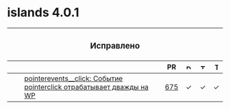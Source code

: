 <h1>islands 4.0.1</h1>
<table width="100%">
  <thead>
    <tr>
      <th colspan="6" align="center" width="100%">
        <h3>Исправлено</h3>
      </th>
    </tr>
  </thead>
  <tr>
    <th>&nbsp;&nbsp;&nbsp;</th>
    <th width="100%"></th>
    <th>PR</th>
    <th><img width="17" height="10" src="https://github.yandex-team.ru/lego/changelogger/raw/master/lib/reporters/md-table/desktop.png" alt="Desktop" title="Desktop"/></th>
    <th><img width="17" height="11" src="https://github.yandex-team.ru/lego/changelogger/raw/master/lib/reporters/md-table/tpad.png" alt="Touch-pad" title="Touch-pad"/></th>
    <th><img width="8" height="17" src="https://github.yandex-team.ru/lego/changelogger/raw/master/lib/reporters/md-table/tphone.png" alt="Touch-phone" title="Touch-phone"/></th>
  </tr>
  <tbody>
    <tr>
      <td align="center"><img src="https://github.yandex-team.ru/lego/changelogger/raw/master/lib/reporters/md-table/st_bug.png" width="16" height="16"/></td>
      <td><a href="https://st.yandex-team.ru/ISL-1959">pointerevents__click: Событие pointerclick отрабатывает дважды на WP</a></td>
      <td><a href="https://github.yandex-team.ru/lego/islands/pull/675">675</a><span> </span>
      </td>
      <td align="center">✓</td>
      <td align="center">✓</td>
      <td align="center">✓</td>
    </tr>
    </tbody>
</table>
